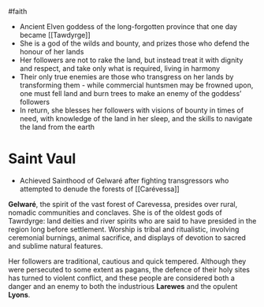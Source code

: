 #faith
- Ancient Elven goddess of the long-forgotten province that one day became [[Tawdyrge]]
- She is a god of the wilds and bounty, and prizes those who defend the honour of her lands
- Her followers are not to rake the land, but instead treat it with dignity and respect, and take only what is required, living in harmony
- Their only true enemies are those who transgress on her lands by transforming them - while commercial huntsmen may be frowned upon, one must fell land and burn trees to make an enemy of the goddess’ followers
- In return, she blesses her followers with visions of bounty in times of need, with knowledge of the land in her sleep, and the skills to navigate the land from the earth
# Saint Vaul
- Achieved Sainthood of Gelwaré after fighting transgressors who attempted to denude the forests of [[Carévessa]]

**Gelwaré**, the spirit of the vast forest of Carevessa, presides over rural, nomadic communities and conclaves. She is of the oldest gods of Tawrdyrge: land deities and river spirits who are said to have presided in the region long before settlement. Worship is tribal and ritualistic, involving ceremonial burnings, animal sacrifice, and displays of devotion to sacred and sublime natural features.

Her followers are traditional, cautious and quick tempered. Although they were persecuted to some extent as pagans, the defence of their holy sites has turned to violent conflict, and these people are considered both a danger and an enemy to both the industrious **Larewes** and the opulent **Lyons**.
